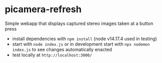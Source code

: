 # picamera-refresh

Simple webapp that displays captured stereo images taken at a button press


* install dependencies with `npm install` (node v14.17.4 used in testing)
* start with `node index.js` or in development start with `npx nodemon index.js`
  to see changes automatically enacted
* test locally at `http://localhost:3000/`

